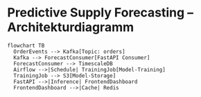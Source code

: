# Predictive Supply Forecasting – Architekturdiagramm

```mermaid
flowchart TB
  OrderEvents --> Kafka[Topic: orders]
  Kafka --> ForecastConsumer[FastAPI Consumer]
  ForecastConsumer --> TimescaleDB
  Airflow -->|Schedule| TrainingJob[Model-Training]
  TrainingJob --> S3[Model-Storage]
  FastAPI -->|Inference| FrontendDashboard
  FrontendDashboard -->|Cache| Redis
```
